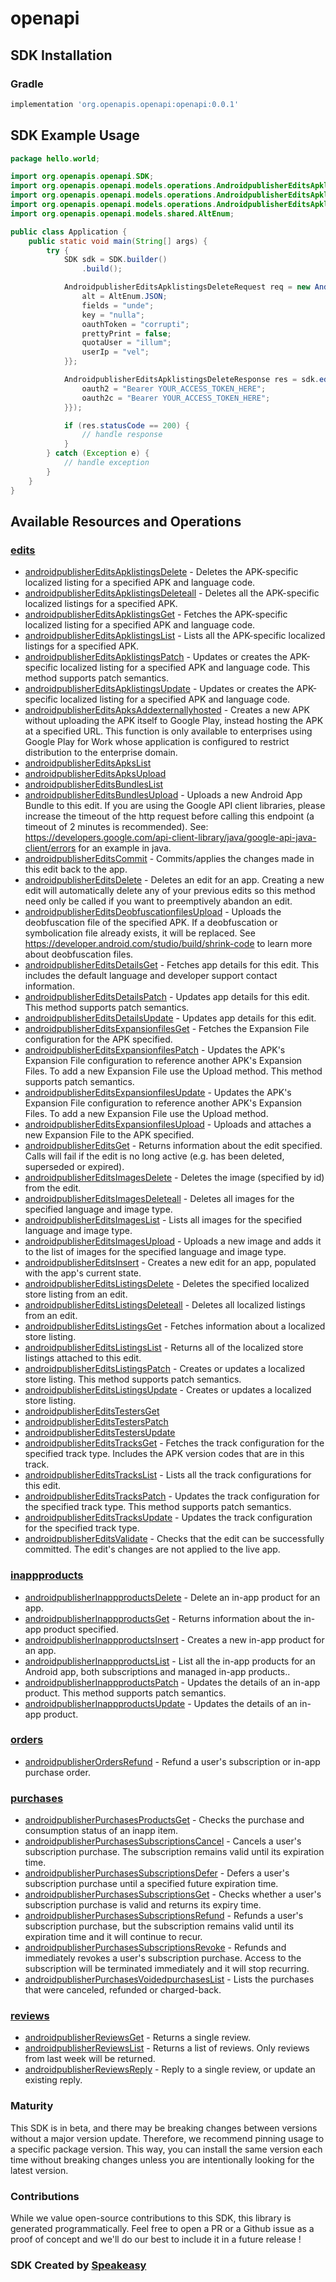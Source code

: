# openapi

<!-- Start SDK Installation -->
## SDK Installation

### Gradle

```groovy
implementation 'org.openapis.openapi:openapi:0.0.1'
```
<!-- End SDK Installation -->

## SDK Example Usage
<!-- Start SDK Example Usage -->
```java
package hello.world;

import org.openapis.openapi.SDK;
import org.openapis.openapi.models.operations.AndroidpublisherEditsApklistingsDeleteRequest;
import org.openapis.openapi.models.operations.AndroidpublisherEditsApklistingsDeleteResponse;
import org.openapis.openapi.models.operations.AndroidpublisherEditsApklistingsDeleteSecurity;
import org.openapis.openapi.models.shared.AltEnum;

public class Application {
    public static void main(String[] args) {
        try {
            SDK sdk = SDK.builder()
                .build();

            AndroidpublisherEditsApklistingsDeleteRequest req = new AndroidpublisherEditsApklistingsDeleteRequest(548814L, "provident", "distinctio", "quibusdam") {{
                alt = AltEnum.JSON;
                fields = "unde";
                key = "nulla";
                oauthToken = "corrupti";
                prettyPrint = false;
                quotaUser = "illum";
                userIp = "vel";
            }};            

            AndroidpublisherEditsApklistingsDeleteResponse res = sdk.edits.androidpublisherEditsApklistingsDelete(req, new AndroidpublisherEditsApklistingsDeleteSecurity("error", "deserunt") {{
                oauth2 = "Bearer YOUR_ACCESS_TOKEN_HERE";
                oauth2c = "Bearer YOUR_ACCESS_TOKEN_HERE";
            }});

            if (res.statusCode == 200) {
                // handle response
            }
        } catch (Exception e) {
            // handle exception
        }
    }
}
```
<!-- End SDK Example Usage -->

<!-- Start SDK Available Operations -->
## Available Resources and Operations


### [edits](docs/edits/README.md)

* [androidpublisherEditsApklistingsDelete](docs/edits/README.md#androidpublishereditsapklistingsdelete) - Deletes the APK-specific localized listing for a specified APK and language code.
* [androidpublisherEditsApklistingsDeleteall](docs/edits/README.md#androidpublishereditsapklistingsdeleteall) - Deletes all the APK-specific localized listings for a specified APK.
* [androidpublisherEditsApklistingsGet](docs/edits/README.md#androidpublishereditsapklistingsget) - Fetches the APK-specific localized listing for a specified APK and language code.
* [androidpublisherEditsApklistingsList](docs/edits/README.md#androidpublishereditsapklistingslist) - Lists all the APK-specific localized listings for a specified APK.
* [androidpublisherEditsApklistingsPatch](docs/edits/README.md#androidpublishereditsapklistingspatch) - Updates or creates the APK-specific localized listing for a specified APK and language code. This method supports patch semantics.
* [androidpublisherEditsApklistingsUpdate](docs/edits/README.md#androidpublishereditsapklistingsupdate) - Updates or creates the APK-specific localized listing for a specified APK and language code.
* [androidpublisherEditsApksAddexternallyhosted](docs/edits/README.md#androidpublishereditsapksaddexternallyhosted) - Creates a new APK without uploading the APK itself to Google Play, instead hosting the APK at a specified URL. This function is only available to enterprises using Google Play for Work whose application is configured to restrict distribution to the enterprise domain.
* [androidpublisherEditsApksList](docs/edits/README.md#androidpublishereditsapkslist)
* [androidpublisherEditsApksUpload](docs/edits/README.md#androidpublishereditsapksupload)
* [androidpublisherEditsBundlesList](docs/edits/README.md#androidpublishereditsbundleslist)
* [androidpublisherEditsBundlesUpload](docs/edits/README.md#androidpublishereditsbundlesupload) - Uploads a new Android App Bundle to this edit. If you are using the Google API client libraries, please increase the timeout of the http request before calling this endpoint (a timeout of 2 minutes is recommended). See: https://developers.google.com/api-client-library/java/google-api-java-client/errors for an example in java.
* [androidpublisherEditsCommit](docs/edits/README.md#androidpublishereditscommit) - Commits/applies the changes made in this edit back to the app.
* [androidpublisherEditsDelete](docs/edits/README.md#androidpublishereditsdelete) - Deletes an edit for an app. Creating a new edit will automatically delete any of your previous edits so this method need only be called if you want to preemptively abandon an edit.
* [androidpublisherEditsDeobfuscationfilesUpload](docs/edits/README.md#androidpublishereditsdeobfuscationfilesupload) - Uploads the deobfuscation file of the specified APK. If a deobfuscation or symbolication file already exists, it will be replaced. See https://developer.android.com/studio/build/shrink-code to learn more about deobfuscation files.
* [androidpublisherEditsDetailsGet](docs/edits/README.md#androidpublishereditsdetailsget) - Fetches app details for this edit. This includes the default language and developer support contact information.
* [androidpublisherEditsDetailsPatch](docs/edits/README.md#androidpublishereditsdetailspatch) - Updates app details for this edit. This method supports patch semantics.
* [androidpublisherEditsDetailsUpdate](docs/edits/README.md#androidpublishereditsdetailsupdate) - Updates app details for this edit.
* [androidpublisherEditsExpansionfilesGet](docs/edits/README.md#androidpublishereditsexpansionfilesget) - Fetches the Expansion File configuration for the APK specified.
* [androidpublisherEditsExpansionfilesPatch](docs/edits/README.md#androidpublishereditsexpansionfilespatch) - Updates the APK's Expansion File configuration to reference another APK's Expansion Files. To add a new Expansion File use the Upload method. This method supports patch semantics.
* [androidpublisherEditsExpansionfilesUpdate](docs/edits/README.md#androidpublishereditsexpansionfilesupdate) - Updates the APK's Expansion File configuration to reference another APK's Expansion Files. To add a new Expansion File use the Upload method.
* [androidpublisherEditsExpansionfilesUpload](docs/edits/README.md#androidpublishereditsexpansionfilesupload) - Uploads and attaches a new Expansion File to the APK specified.
* [androidpublisherEditsGet](docs/edits/README.md#androidpublishereditsget) - Returns information about the edit specified. Calls will fail if the edit is no long active (e.g. has been deleted, superseded or expired).
* [androidpublisherEditsImagesDelete](docs/edits/README.md#androidpublishereditsimagesdelete) - Deletes the image (specified by id) from the edit.
* [androidpublisherEditsImagesDeleteall](docs/edits/README.md#androidpublishereditsimagesdeleteall) - Deletes all images for the specified language and image type.
* [androidpublisherEditsImagesList](docs/edits/README.md#androidpublishereditsimageslist) - Lists all images for the specified language and image type.
* [androidpublisherEditsImagesUpload](docs/edits/README.md#androidpublishereditsimagesupload) - Uploads a new image and adds it to the list of images for the specified language and image type.
* [androidpublisherEditsInsert](docs/edits/README.md#androidpublishereditsinsert) - Creates a new edit for an app, populated with the app's current state.
* [androidpublisherEditsListingsDelete](docs/edits/README.md#androidpublishereditslistingsdelete) - Deletes the specified localized store listing from an edit.
* [androidpublisherEditsListingsDeleteall](docs/edits/README.md#androidpublishereditslistingsdeleteall) - Deletes all localized listings from an edit.
* [androidpublisherEditsListingsGet](docs/edits/README.md#androidpublishereditslistingsget) - Fetches information about a localized store listing.
* [androidpublisherEditsListingsList](docs/edits/README.md#androidpublishereditslistingslist) - Returns all of the localized store listings attached to this edit.
* [androidpublisherEditsListingsPatch](docs/edits/README.md#androidpublishereditslistingspatch) - Creates or updates a localized store listing. This method supports patch semantics.
* [androidpublisherEditsListingsUpdate](docs/edits/README.md#androidpublishereditslistingsupdate) - Creates or updates a localized store listing.
* [androidpublisherEditsTestersGet](docs/edits/README.md#androidpublishereditstestersget)
* [androidpublisherEditsTestersPatch](docs/edits/README.md#androidpublishereditstesterspatch)
* [androidpublisherEditsTestersUpdate](docs/edits/README.md#androidpublishereditstestersupdate)
* [androidpublisherEditsTracksGet](docs/edits/README.md#androidpublishereditstracksget) - Fetches the track configuration for the specified track type. Includes the APK version codes that are in this track.
* [androidpublisherEditsTracksList](docs/edits/README.md#androidpublishereditstrackslist) - Lists all the track configurations for this edit.
* [androidpublisherEditsTracksPatch](docs/edits/README.md#androidpublishereditstrackspatch) - Updates the track configuration for the specified track type. This method supports patch semantics.
* [androidpublisherEditsTracksUpdate](docs/edits/README.md#androidpublishereditstracksupdate) - Updates the track configuration for the specified track type.
* [androidpublisherEditsValidate](docs/edits/README.md#androidpublishereditsvalidate) - Checks that the edit can be successfully committed. The edit's changes are not applied to the live app.

### [inappproducts](docs/inappproducts/README.md)

* [androidpublisherInappproductsDelete](docs/inappproducts/README.md#androidpublisherinappproductsdelete) - Delete an in-app product for an app.
* [androidpublisherInappproductsGet](docs/inappproducts/README.md#androidpublisherinappproductsget) - Returns information about the in-app product specified.
* [androidpublisherInappproductsInsert](docs/inappproducts/README.md#androidpublisherinappproductsinsert) - Creates a new in-app product for an app.
* [androidpublisherInappproductsList](docs/inappproducts/README.md#androidpublisherinappproductslist) - List all the in-app products for an Android app, both subscriptions and managed in-app products..
* [androidpublisherInappproductsPatch](docs/inappproducts/README.md#androidpublisherinappproductspatch) - Updates the details of an in-app product. This method supports patch semantics.
* [androidpublisherInappproductsUpdate](docs/inappproducts/README.md#androidpublisherinappproductsupdate) - Updates the details of an in-app product.

### [orders](docs/orders/README.md)

* [androidpublisherOrdersRefund](docs/orders/README.md#androidpublisherordersrefund) - Refund a user's subscription or in-app purchase order.

### [purchases](docs/purchases/README.md)

* [androidpublisherPurchasesProductsGet](docs/purchases/README.md#androidpublisherpurchasesproductsget) - Checks the purchase and consumption status of an inapp item.
* [androidpublisherPurchasesSubscriptionsCancel](docs/purchases/README.md#androidpublisherpurchasessubscriptionscancel) - Cancels a user's subscription purchase. The subscription remains valid until its expiration time.
* [androidpublisherPurchasesSubscriptionsDefer](docs/purchases/README.md#androidpublisherpurchasessubscriptionsdefer) - Defers a user's subscription purchase until a specified future expiration time.
* [androidpublisherPurchasesSubscriptionsGet](docs/purchases/README.md#androidpublisherpurchasessubscriptionsget) - Checks whether a user's subscription purchase is valid and returns its expiry time.
* [androidpublisherPurchasesSubscriptionsRefund](docs/purchases/README.md#androidpublisherpurchasessubscriptionsrefund) - Refunds a user's subscription purchase, but the subscription remains valid until its expiration time and it will continue to recur.
* [androidpublisherPurchasesSubscriptionsRevoke](docs/purchases/README.md#androidpublisherpurchasessubscriptionsrevoke) - Refunds and immediately revokes a user's subscription purchase. Access to the subscription will be terminated immediately and it will stop recurring.
* [androidpublisherPurchasesVoidedpurchasesList](docs/purchases/README.md#androidpublisherpurchasesvoidedpurchaseslist) - Lists the purchases that were canceled, refunded or charged-back.

### [reviews](docs/reviews/README.md)

* [androidpublisherReviewsGet](docs/reviews/README.md#androidpublisherreviewsget) - Returns a single review.
* [androidpublisherReviewsList](docs/reviews/README.md#androidpublisherreviewslist) - Returns a list of reviews. Only reviews from last week will be returned.
* [androidpublisherReviewsReply](docs/reviews/README.md#androidpublisherreviewsreply) - Reply to a single review, or update an existing reply.
<!-- End SDK Available Operations -->

### Maturity

This SDK is in beta, and there may be breaking changes between versions without a major version update. Therefore, we recommend pinning usage 
to a specific package version. This way, you can install the same version each time without breaking changes unless you are intentionally 
looking for the latest version.

### Contributions

While we value open-source contributions to this SDK, this library is generated programmatically. 
Feel free to open a PR or a Github issue as a proof of concept and we'll do our best to include it in a future release !

### SDK Created by [Speakeasy](https://docs.speakeasyapi.dev/docs/using-speakeasy/client-sdks)
